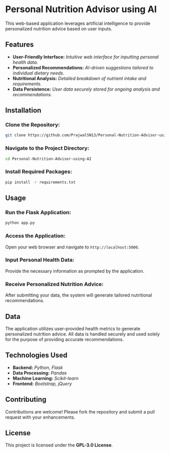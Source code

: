 # Personal Nutrition Advisor using AI

This web-based application leverages artificial intelligence to provide personalized nutrition advice based on user inputs.

## Features

- **User-Friendly Interface:** *Intuitive web interface for inputting personal health data.*
- **Personalized Recommendations:** *AI-driven suggestions tailored to individual dietary needs.*
- **Nutritional Analysis:** *Detailed breakdown of nutrient intake and requirements.*
- **Data Persistence:** *User data securely stored for ongoing analysis and recommendations.*

## Installation

### Clone the Repository:
```bash
git clone https://github.com/PrajwalSN13/Personal-Nutrition-Advisor-using-AI.git
```

### Navigate to the Project Directory:
```bash
cd Personal-Nutrition-Advisor-using-AI
```

### Install Required Packages:
```bash
pip install -r requirements.txt
```

## Usage

### Run the Flask Application:
```bash
python app.py
```

### Access the Application:
Open your web browser and navigate to `http://localhost:5000`.

### Input Personal Health Data:
Provide the necessary information as prompted by the application.

### Receive Personalized Nutrition Advice:
After submitting your data, the system will generate tailored nutritional recommendations.

## Data
The application utilizes user-provided health metrics to generate personalized nutrition advice. All data is handled securely and used solely for the purpose of providing accurate recommendations.

## Technologies Used

- **Backend:** *Python, Flask*
- **Data Processing:** *Pandas*
- **Machine Learning:** *Scikit-learn*
- **Frontend:** *Bootstrap, jQuery*

## Contributing
Contributions are welcome! Please fork the repository and submit a pull request with your enhancements.

## License
This project is licensed under the **GPL-3.0 License**.
